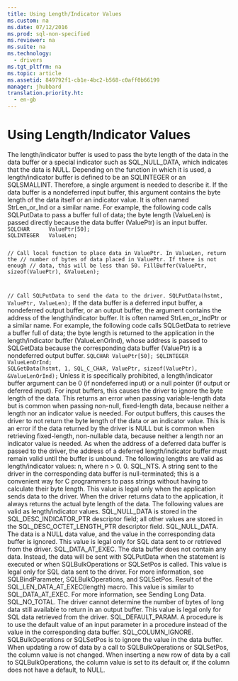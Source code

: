 ```yaml
---
title: Using Length/Indicator Values
ms.custom: na
ms.date: 07/12/2016
ms.prod: sql-non-specified
ms.reviewer: na
ms.suite: na
ms.technology: 
  - drivers
ms.tgt_pltfrm: na
ms.topic: article
ms.assetid: 849792f1-cb1e-4bc2-b568-c0aff0b66199
manager: jhubbard
translation.priority.ht: 
  - en-gb
---
```

# Using Length/Indicator Values
<?xml version="1.0" encoding="utf-8"?>
<developerConceptualDocument xmlns="http://ddue.schemas.microsoft.com/authoring/2003/5" xmlns:xlink="http://www.w3.org/1999/xlink" xmlns:xsi="http://www.w3.org/2001/XMLSchema-instance" xsi:schemaLocation="http://ddue.schemas.microsoft.com/authoring/2003/5 http://dduestorage.blob.core.windows.net/ddueschema/developer.xsd">
  <introduction>
    <para>The length/indicator buffer is used to pass the byte length of the data in the data buffer or a special indicator such as SQL_NULL_DATA, which indicates that the data is NULL. Depending on the function in which it is used, a length/indicator buffer is defined to be an SQLINTEGER or an SQLSMALLINT. Therefore, a single argument is needed to describe it. If the data buffer is a nondeferred input buffer, this argument contains the byte length of the data itself or an indicator value. It is often named <legacyItalic>StrLen_or_Ind</legacyItalic> or a similar name. For example, the following code calls <legacyBold>SQLPutData</legacyBold> to pass a buffer full of data; the byte length (<legacyItalic>ValueLen</legacyItalic>) is passed directly because the data buffer (<legacyItalic>ValuePtr</legacyItalic>) is an input buffer.</para>
    <code>SQLCHAR      ValuePtr[50];
SQLINTEGER   ValueLen;

// Call local function to place data in ValuePtr. In ValueLen, return the
// number of bytes of data placed in ValuePtr. If there is not enough
// data, this will be less than 50.
FillBuffer(ValuePtr, sizeof(ValuePtr), &amp;ValueLen);

// Call SQLPutData to send the data to the driver.
SQLPutData(hstmt, ValuePtr, ValueLen);</code>
    <para>If the data buffer is a deferred input buffer, a nondeferred output buffer, or an output buffer, the argument contains the address of the length/indicator buffer. It is often named <legacyItalic>StrLen_or_IndPtr</legacyItalic> or a similar name. For example, the following code calls <legacyBold>SQLGetData</legacyBold> to retrieve a buffer full of data; the byte length is returned to the application in the length/indicator buffer (<legacyItalic>ValueLenOrInd</legacyItalic>), whose address is passed to <legacyBold>SQLGetData</legacyBold> because the corresponding data buffer (<legacyItalic>ValuePtr</legacyItalic>) is a nondeferred output buffer.</para>
    <code>SQLCHAR      ValuePtr[50];
SQLINTEGER   ValueLenOrInd;
SQLGetData(hstmt, 1, SQL_C_CHAR, ValuePtr, sizeof(ValuePtr), &amp;ValueLenOrInd);</code>
    <para>Unless it is specifically prohibited, a length/indicator buffer argument can be 0 (if nondeferred input) or a null pointer (if output or deferred input). For input buffers, this causes the driver to ignore the byte length of the data. This returns an error when passing variable-length data but is common when passing non-null, fixed-length data, because neither a length nor an indicator value is needed. For output buffers, this causes the driver to not return the byte length of the data or an indicator value. This is an error if the data returned by the driver is NULL but is common when retrieving fixed-length, non-nullable data, because neither a length nor an indicator value is needed.</para>
    <para>As when the address of a deferred data buffer is passed to the driver, the address of a deferred length/indicator buffer must remain valid until the buffer is unbound.</para>
    <para>The following lengths are valid as length/indicator values:  </para>
    <list class="bullet">
      <listItem>
        <para>             <legacyItalic>n</legacyItalic>, where <legacyItalic>n</legacyItalic> &gt; 0.</para>
      </listItem>
      <listItem>
        <para>0.</para>
      </listItem>
      <listItem>
        <para>SQL_NTS. A string sent to the driver in the corresponding data buffer is null-terminated; this is a convenient way for C programmers to pass strings without having to calculate their byte length. This value is legal only when the application sends data to the driver. When the driver returns data to the application, it always returns the actual byte length of the data.</para>
      </listItem>
    </list>
    <para>The following values are valid as length/indicator values. SQL_NULL_DATA is stored in the SQL_DESC_INDICATOR_PTR descriptor field; all other values are stored in the SQL_DESC_OCTET_LENGTH_PTR descriptor field.  </para>
    <list class="bullet">
      <listItem>
        <para>SQL_NULL_DATA. The data is a NULL data value, and the value in the corresponding data buffer is ignored. This value is legal only for SQL data sent to or retrieved from the driver.</para>
      </listItem>
      <listItem>
        <para>SQL_DATA_AT_EXEC. The data buffer does not contain any data. Instead, the data will be sent with <legacyBold>SQLPutData</legacyBold> when the statement is executed or when <legacyBold>SQLBulkOperations</legacyBold> or <legacyBold>SQLSetPos</legacyBold> is called. This value is legal only for SQL data sent to the driver. For more information, see <legacyLink xlink:href="38349d4b-be03-46f9-9d6a-e50dd144e225">SQLBindParameter</legacyLink>, <legacyLink xlink:href="7029d0da-b0f2-44e6-9114-50bd96f47196">SQLBulkOperations</legacyLink>, and <legacyLink xlink:href="80190ee7-ae3b-45e5-92a9-693eb558f322">SQLSetPos</legacyLink>.</para>
      </listItem>
      <listItem>
        <para>Result of the SQL_LEN_DATA_AT_EXEC(<legacyItalic>length</legacyItalic>) macro. This value is similar to SQL_DATA_AT_EXEC. For more information, see <legacyLink xlink:href="ea989084-a8e6-4737-892e-9ec99dd49caf">Sending Long Data</legacyLink>.</para>
      </listItem>
      <listItem>
        <para>SQL_NO_TOTAL. The driver cannot determine the number of bytes of long data still available to return in an output buffer. This value is legal only for SQL data retrieved from the driver.</para>
      </listItem>
      <listItem>
        <para>SQL_DEFAULT_PARAM. A procedure is to use the default value of an input parameter in a procedure instead of the value in the corresponding data buffer.</para>
      </listItem>
      <listItem>
        <para>SQL_COLUMN_IGNORE. <legacyBold>SQLBulkOperations</legacyBold> or<legacyBold> SQLSetPos</legacyBold> is to ignore the value in the data buffer. When updating a row of data by a call to <legacyBold>SQLBulkOperations</legacyBold> or<legacyBold> SQLSetPos,</legacyBold> the column value is not changed. When inserting a new row of data by a call to <legacyBold>SQLBulkOperations</legacyBold>, the column value is set to its default or, if the column does not have a default, to NULL.</para>
      </listItem>
    </list>
  </introduction>
  <relatedTopics />
</developerConceptualDocument>